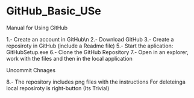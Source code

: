 # GitHub_Basic_USe
Manual for Using GitHub

1.- Create an account in GitHub\n
2.- Download GitHub
3.- Create a reposiroty in GitHub (include a Readme file)
5.- Start the aplication: GitHubSetup.exe
6.- Clone the GitHub Repository
7.- Open in an explorer, work with the files and then in the local application

Uncommit Chnages 

8.- 
The repository includes png files with the instructions
For deleteinga  local reposiroty is right-button (Its Trivial)
